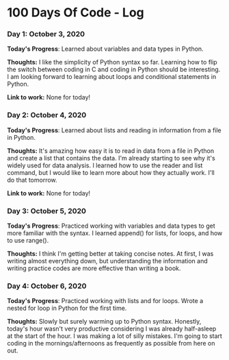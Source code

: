 # 100 Days Of Code - Log

### Day 1: October 3, 2020

**Today's Progress**: Learned about variables and data types in Python.

**Thoughts:** I like the simplicity of Python syntax so far. Learning how to flip the switch between coding in C and coding in Python should be interesting. I am looking forward to learning about loops and conditional statements in Python.

**Link to work:** None for today!

### Day 2: October 4, 2020

**Today's Progress**: Learned about lists and reading in information from a file in Python.

**Thoughts:** It's amazing how easy it is to read in data from a file in Python and create a list that contains the data. I'm already starting to see why it's widely used for data analysis. I learned how to use the reader and list command, but I would like to learn more about how they actually work. I'll do that tomorrow.

**Link to work:** None for today!

### Day 3: October 5, 2020

**Today's Progress**: Practiced working with variables and data types to get more familiar with the syntax. I learned append() for lists, for loops, and how to use range().

**Thoughts:** I think I'm getting better at taking concise notes. At first, I was writing almost everything down, but understanding the information and writing practice codes are more effective than writing a book.

### Day 4: October 6, 2020

**Today's Progress**: Practiced working with lists and for loops. Wrote a nested for loop in Python for the first time.

**Thoughts:** Slowly but surely warming up to Python syntax. Honestly, today's hour wasn't very productive considering I was already half-asleep at the start of the hour. I was making a lot of silly mistakes. I'm going to start coding in the mornings/afternoons as frequently as possible from here on out.